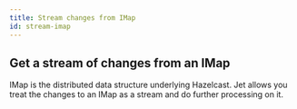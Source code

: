 ```yaml
---
title: Stream changes from IMap
id: stream-imap
---
```


## Get a stream of changes from an IMap

IMap is the distributed data structure underlying Hazelcast. Jet allows
you treat the changes to an IMap as a stream and do further processing on 
it.
